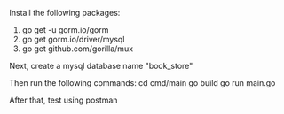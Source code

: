 Install the following packages:
1. go get -u gorm.io/gorm
2. go get gorm.io/driver/mysql
3. go get github.com/gorilla/mux

Next, create a mysql database name "book_store"

Then run the following commands:
cd cmd/main
go build
go run main.go

After that, test using postman